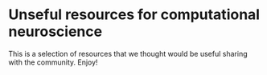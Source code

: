 # Unseful resources for computational neuroscience
This is a selection of resources that we thought would be useful sharing with the community. Enjoy!
